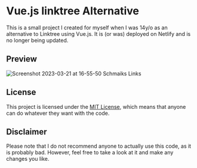 # Vue.js linktree Alternative

This is a small project I created for myself when I was 14y/o as an alternative to Linktree using Vue.js. It is (or was) deployed on Netlify and is no longer being updated.

## Preview

![Screenshot 2023-03-21 at 16-55-50 Schmaiks Links](https://user-images.githubusercontent.com/47828495/226666700-42b90481-abc7-40e4-b263-a3739ffeef31.png)

## License

This project is licensed under the [MIT License](https://github.com/github/choosealicense.com/blob/gh-pages/LICENSE.md), which means that anyone can do whatever they want with the code.

## Disclaimer

Please note that I do not recommend anyone to actually use this code, as it is probably bad. However, feel free to take a look at it and make any changes you like.
